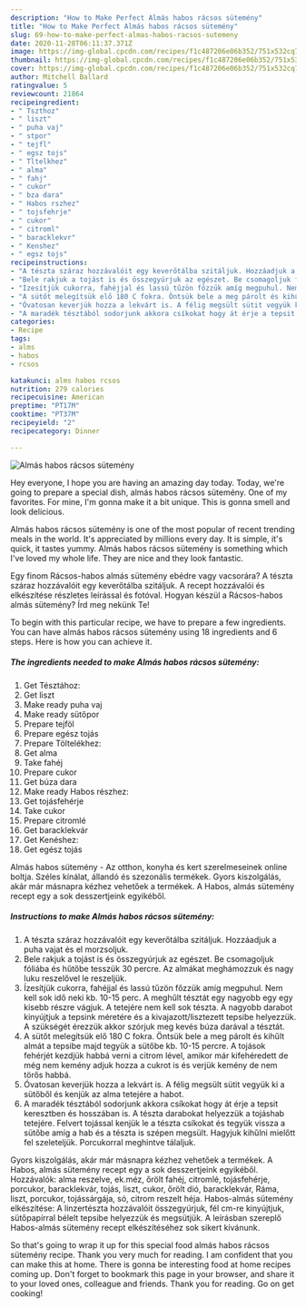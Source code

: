 ```yaml
---
description: "How to Make Perfect Almás habos rácsos sütemény"
title: "How to Make Perfect Almás habos rácsos sütemény"
slug: 69-how-to-make-perfect-almas-habos-racsos-sutemeny
date: 2020-11-28T06:11:37.371Z
image: https://img-global.cpcdn.com/recipes/f1c487206e06b352/751x532cq70/almas-habos-racsos-sutemeny-recept-foto.jpg
thumbnail: https://img-global.cpcdn.com/recipes/f1c487206e06b352/751x532cq70/almas-habos-racsos-sutemeny-recept-foto.jpg
cover: https://img-global.cpcdn.com/recipes/f1c487206e06b352/751x532cq70/almas-habos-racsos-sutemeny-recept-foto.jpg
author: Mitchell Ballard
ratingvalue: 5
reviewcount: 21864
recipeingredient:
- " Tszthoz"
- " liszt"
- " puha vaj"
- " stpor"
- " tejfl"
- " egsz tojs"
- " Tltelkhez"
- " alma"
- " fahj"
- " cukor"
- " bza dara"
- " Habos rszhez"
- " tojsfehrje"
- " cukor"
- " citroml"
- " baracklekvr"
- " Kenshez"
- " egsz tojs"
recipeinstructions:
- "A tészta száraz hozzávalóit egy keverőtálba szitáljuk. Hozzáadjuk a puha vajat és el morzsoljuk."
- "Bele rakjuk a tojást is és összegyúrjuk az egészet. Be csomagoljuk fóliába és hűtőbe tesszük 30 percre. Az almákat meghámozzuk és nagy luku reszelővel le reszeljük."
- "Ízesítjük cukorra, fahéjjal és lassú tűzön főzzük amíg megpuhul. Nem kell sok idő neki kb. 10-15 perc. A meghűlt tésztát egy nagyobb egy egy kisebb részre vágjuk. A tetejére nem kell sok tészta. A nagyobb darabot kinyújtjuk a tepsink méretére és a kivajazott/lisztezett tepsibe helyezzük. A szükségét érezzük akkor szórjuk meg kevés búza darával a tésztát."
- "A sütőt melegítsük elő 180 C fokra. Öntsük bele a meg párolt és kihűlt almát a tepsibe majd tegyük a sütőbe kb. 10-15 percre. A tojások fehérjét kezdjük habbá verni a citrom lével, amikor már kifehéredett de még nem kemény adjuk hozza a cukrot is és verjük kemény de nem törős habbá."
- "Óvatosan keverjük hozza a lekvárt is. A félig megsült sütit vegyük ki a sütőből és kenjük az alma tetejére a habot."
- "A maradék tésztából sodorjunk akkora csíkokat hogy át érje a tepsit keresztben és hosszában is. A tészta darabokat helyezzük a tojáshab tetejére. Felvert tojással kenjük le a tészta csíkokat és tegyük vissza a sütőbe amíg a hab és a tészta is szépen megsült. Hagyjuk kihűlni mielőtt fel szeleteljük. Porcukorral meghintve tálaljuk."
categories:
- Recipe
tags:
- alms
- habos
- rcsos

katakunci: alms habos rcsos 
nutrition: 279 calories
recipecuisine: American
preptime: "PT17M"
cooktime: "PT37M"
recipeyield: "2"
recipecategory: Dinner

---
```



![Almás habos rácsos sütemény](https://img-global.cpcdn.com/recipes/f1c487206e06b352/751x532cq70/almas-habos-racsos-sutemeny-recept-foto.jpg)

Hey everyone, I hope you are having an amazing day today. Today, we're going to prepare a special dish, almás habos rácsos sütemény. One of my favorites. For mine, I'm gonna make it a bit unique. This is gonna smell and look delicious.

Almás habos rácsos sütemény is one of the most popular of recent trending meals in the world. It's appreciated by millions every day. It is simple, it's quick, it tastes yummy. Almás habos rácsos sütemény is something which I've loved my whole life. They are nice and they look fantastic.

Egy finom Rácsos-habos almás sütemény ebédre vagy vacsorára? A tészta száraz hozzávalóit egy keverőtálba szitáljuk. A recept hozzávalói és elkészítése részletes leírással és fotóval. Hogyan készül a Rácsos-habos almás sütemény? Írd meg nekünk Te!


To begin with this particular recipe, we have to prepare a few ingredients. You can have almás habos rácsos sütemény using 18 ingredients and 6 steps. Here is how you can achieve it.

<!--inarticleads1-->

##### The ingredients needed to make Almás habos rácsos sütemény:

1. Get  Tésztához:
1. Get  liszt
1. Make ready  puha vaj
1. Make ready  sütőpor
1. Prepare  tejföl
1. Prepare  egész tojás
1. Prepare  Töltelékhez:
1. Get  alma
1. Take  fahéj
1. Prepare  cukor
1. Get  búza dara
1. Make ready  Habos részhez:
1. Get  tojásfehérje
1. Take  cukor
1. Prepare  citromlé
1. Get  baracklekvár
1. Get  Kenéshez:
1. Get  egész tojás


Almás habos sütemény - Az otthon, konyha és kert szerelmeseinek online boltja. Széles kínálat, állandó és szezonális termékek. Gyors kiszolgálás, akár már másnapra kézhez vehetőek a termékek. A Habos, almás sütemény recept egy a sok desszertjeink egyikéből. 

<!--inarticleads2-->

##### Instructions to make Almás habos rácsos sütemény:

1. A tészta száraz hozzávalóit egy keverőtálba szitáljuk. Hozzáadjuk a puha vajat és el morzsoljuk.
1. Bele rakjuk a tojást is és összegyúrjuk az egészet. Be csomagoljuk fóliába és hűtőbe tesszük 30 percre. Az almákat meghámozzuk és nagy luku reszelővel le reszeljük.
1. Ízesítjük cukorra, fahéjjal és lassú tűzön főzzük amíg megpuhul. Nem kell sok idő neki kb. 10-15 perc. A meghűlt tésztát egy nagyobb egy egy kisebb részre vágjuk. A tetejére nem kell sok tészta. A nagyobb darabot kinyújtjuk a tepsink méretére és a kivajazott/lisztezett tepsibe helyezzük. A szükségét érezzük akkor szórjuk meg kevés búza darával a tésztát.
1. A sütőt melegítsük elő 180 C fokra. Öntsük bele a meg párolt és kihűlt almát a tepsibe majd tegyük a sütőbe kb. 10-15 percre. A tojások fehérjét kezdjük habbá verni a citrom lével, amikor már kifehéredett de még nem kemény adjuk hozza a cukrot is és verjük kemény de nem törős habbá.
1. Óvatosan keverjük hozza a lekvárt is. A félig megsült sütit vegyük ki a sütőből és kenjük az alma tetejére a habot.
1. A maradék tésztából sodorjunk akkora csíkokat hogy át érje a tepsit keresztben és hosszában is. A tészta darabokat helyezzük a tojáshab tetejére. Felvert tojással kenjük le a tészta csíkokat és tegyük vissza a sütőbe amíg a hab és a tészta is szépen megsült. Hagyjuk kihűlni mielőtt fel szeleteljük. Porcukorral meghintve tálaljuk.


Gyors kiszolgálás, akár már másnapra kézhez vehetőek a termékek. A Habos, almás sütemény recept egy a sok desszertjeink egyikéből. Hozzávalók: alma reszelve, ek.méz, őrölt fahéj, citromlé, tojásfehérje, porcukor, baracklekvár, tojás, liszt, cukor, őrölt dió, baracklekvár, Ráma, liszt, porcukor, tojássárgája, só, citrom reszelt héja. Habos-almás sütemény elkészítése: A linzertészta hozzávalóit összegyúrjuk, fél cm-re kinyújtjuk, sütőpapírral bélelt tepsibe helyezzük és megsütjük. A leírásban szereplő Habos-almás sütemény recept elkészítéséhez sok sikert kívánunk. 

So that's going to wrap it up for this special food almás habos rácsos sütemény recipe. Thank you very much for reading. I am confident that you can make this at home. There is gonna be interesting food at home recipes coming up. Don't forget to bookmark this page in your browser, and share it to your loved ones, colleague and friends. Thank you for reading. Go on get cooking!
